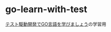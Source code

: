 # go-learn-with-test

[テスト駆動開発でGO言語を学びましょう](https://andmorefine.gitbook.io/learn-go-with-tests/)の学習用
